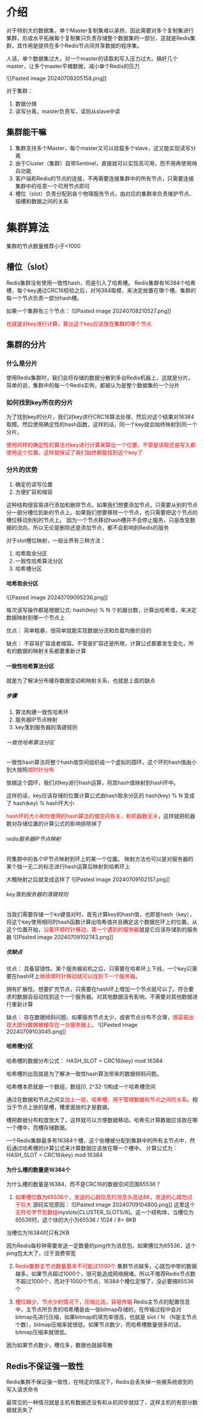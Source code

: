 # 介绍
对于特别大的数据集，单个Master复制集难以承担，因此需要对多个复制集进行集群，形成水平拓展每个复制集只负责存储整个数据集的一部分，这就是Redis集群，其作用是提供在多个Redis节点间共享数据的程序集。

人话，单个数据集过大，对一个master的读取和写入压力过大。搞好几个master，让多个master平摊数据，减小单个Redis的压力

![[Pasted image 20240708205158.png]]

对于集群：
1. 数据分摊
2. 读写分离，master负责写，读则从slave中读

## 集群能干嘛
1. 集群支持多个Master，每个master又可以挂载多个slave，这又能实现读写分离
2. 由于Cluster（集群）自带Sentinel，直接就可以实现高可用，而不用再使用哨兵功能
3. 客户端和Redis的节点的连接，不再需要连接集群中的所有节点，只需要连接集群中的任意一个可用节点即可
4. 槽位（slot）负责分配到各个物理服务节点，由对应的集群来负责维护节点、插槽和数据之间的关系

# 集群算法
集群的节点数量推荐小于<1000
## 槽位（slot）
Redis集群没有使用一致性hash，而是引入了哈希槽。
Redis集群有16384个哈希槽，每个key通过CRC16校验之后，对16384取模，来决定放置在哪个槽。集群的每一个节点负责一部分hash槽。

如果一个集群有三个节点：
![[Pasted image 20240708210527.png]]

<span style="color:rgb(255, 0, 0)">也就是对key进行计算，算出这个key应该放在集群的哪个节点</span>

## 集群的分片
### 什么是分片
使用Redis集群时，我们会将存储的数据分散到多台Redis机器上，这就是分片。
简单的说，集群中的每一个Redis实例，都被认为是整个数据集的一个分片

### 如何找到key所在的分片
为了找到key的分片，我们对key进行CRC16算法处理，然后对这个结果对16384取模。然后使用确定性的hash函数，这样的话，同一个key就会始终映射到同一个分片。

<span style="color:rgb(255, 0, 0)">使用同样的确定性的算法对key进行计算来算出一个位置，不管是读取还是写入都使用这个位置，这样就保证了我们始终都能找到这个key了</span> 

### 分片的优势
1. 确定的读写位置
2. 方便扩容和缩容

这种结构很容易进行添加和删除节点。如果我们想要添加节点，只需要从别的节点分一部分槽位到新的节点上。如果我们想要移除一个节点，也只需要把这个节点的槽位移动到别的节点上。
因为一个节点移动hash槽并不会停止服务，只是改变数据的流向，所以无论是删除还是添加节点，都不会影响到Redis的服务

对于slot槽位映射，一般业界有三种方法：
1. 哈希取余分区
2. 一致性哈希算法分区
3. 哈希槽分区
#### 哈希取余分区
![[Pasted image 20240709095236.png]]

每次读写操作都是根据公式:
hash(key) % N 个机器台数，计算出哈希值，来决定数据映射到哪一个节点上

优点：
简单粗暴，很简单就能实现数据分流和负载均衡的目的

缺点：
不容易扩容或者缩容。不管是扩容还是所用，计算公式都要发生变化，所有的数据的映射关系都要重新计算


#### 一致性哈希算法分区
就是为了解决分布缓存数据变动和映射关系，也就是上面的缺点
##### 步骤
1. 算法构建一致性哈希环
2. 服务器IP节点映射
3. key落到服务器的落键规则


###### 一致性哈希算法分区
一致性hash算法将整个hash值空间组织成一个虚拟的圆环。这个环的hash值由小到大按照<span style="color:rgb(255, 0, 0)">顺时针分布</span>

依据这个圆环，我们对key进行hash运算，将其hash值映射到hash环中。

这样的话，key应该存储的位置计算公式由hash取余分区的 hash(key) % N
变成了 hash(key) % hash环大小

<span style="color:rgb(255, 0, 0)">hash环的大小和你使用的hash算法的值空间有关，和机器数无关</span>，这样就把机器数对存储位置的计算公式的影响排除掉了

###### redis服务器IP节点映射
将集群中的各个IP节点映射到环上的某一个位置。
映射方法也可以是对服务器的某个独一无二的标志进行hash运算后映射到哈希环上

大概映射之后就变成这样了
![[Pasted image 20240709102157.png]]

###### key落到服务器的落键规则
当我们需要存储一个kv键值对时，首先计算key的hash值，也即是hash（key），将这个key使用相同的hash函数计算出哈希值并且确定这个数据在环上的位置。从这个位置开始，<span style="color:rgb(255, 0, 0)">沿着环顺时针移动，第一个遇到的服务器</span>就是它应该存储到的服务器
![[Pasted image 20240709102743.png]]

##### 优缺点
优点：
具备容错性。某个服务器宕机之后，只需要在哈希环上下线，一个key只需要在hash环上<span style="color:rgb(255, 0, 0)">继续顺时针移动就可以找到下一个服务器</span>。

拥有扩展性。想要扩充节点，只需要在hash环上增加一个节点就可以了。符合要求的数据会自动找到这个一个服务器。对其他数据没有影响，不需要对其他数据进行重新计算


缺点：
存在数据倾斜问题。如果服务节点太少，或者节点分布不合理，<span style="color:rgb(255, 0, 0)">很容易出现大部分数据被缓存在一台服务器上</span>。
![[Pasted image 20240709103045.png]]

#### 哈希槽分区
哈希槽的数据分布公式：
HASH_SLOT = CRC16(key) mod 16384

哈希槽的出现就是为了解决一致性hash算法带来的数据倾斜问题。

哈希槽本质就是一个数组，数组\[0, 2^32-1]构成一个哈希槽空间

通过在数据和节点之间又<span style="color:rgb(255, 0, 0)">加上一层，哈希槽，用于管理数据和节点之间的关系</span>。相当于节点上放的是槽，槽里面放的才是数据。

槽把数据分布粒度放大了，这样就可以方便数据移动。哈希先计算数据应该放在哪一个槽中，而槽存储数据。

一个Redis集群最多有16384个槽，这个些槽被分配到集群中的所有主节点中，然后通过哈希槽的计算公式来计算数据应该放在哪一个槽中。
计算公式为：
HASH_SLOT = CRC16(key) mod 16384

#### 为什么槽的数量是16384个
为什么槽的数量是16384，而不是CRC16的数据空间范围65536？
1. <span style="color:rgb(255, 0, 0)">如果槽位数为65536个，发送的心跳信息的消息头高达8K，发送的心跳包过于巨大</span>
源码实现原因：
![[Pasted image 20240709104800.png]]
这里这个<span style="color:rgb(255, 0, 0)">无符号字节型数组</span>myslots\[CLUSTER_SLOTS/8]。这一个结构体，当槽位为65536时，这个块的大小为65536 / 1024 / 8= 8KB

当槽位为16384时只有2KB

因为Redis每秒钟需要发送一定数量的ping作为消息包，如果槽位为65536，这个ping包太大了，过于浪费带宽

2. <span style="color:rgb(255, 0, 0)">Redis集群主节点数量基本不可能过1000个</span>
集群节点越多，心跳包中带的数据越多。如果节点超过1000个，很可能造成网络拥堵。所以不推荐Redis节点数不超过1000个，而对于1000个节点，16384个槽位足够了，没必要搞65536个

3. <span style="color:rgb(255, 0, 0)">槽位越少，节点少的情况下，压缩比高，容易传输</span>
Redis主节点的配置信息中，主节点所负责的哈希槽是由一张bitmap存储的，在传输过程中会对bitmap先进行压缩，如果bitmap的填充率很高，也就是 slot / N （N是主节点个数），bitmap压缩率就很低。如果节点数少，而哈希槽数量很多的话，bitmap压缩率就很低。

因为如果节点数少，槽位多，数据也就越零散

## Redis不保证强一致性
Redis集群不保证强一致性，在特定的情况下，Redis会丢失掉一些被系统收到的写入请求命令

最常见的一种情况就是主机有数据还没有和从机同步就挂了，这样主机的有部分数据就丢失了